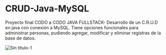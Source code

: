 # CRUD-Java-MySQL
Proyecto final CODO a CODO JAVA FULLSTACK- Desarrollo de un C.R.U.D en java con conexión a MySQL. Tiene opciones funcionales para administrar personas, pudiendo agregar, modificar y eliminar registras de la base de datos. 


![Sin título-1](https://github.com/JaviBava/CRUD-Java-MySQL/assets/103806440/2867cdd9-be7b-4913-a2b7-04662d316655)
